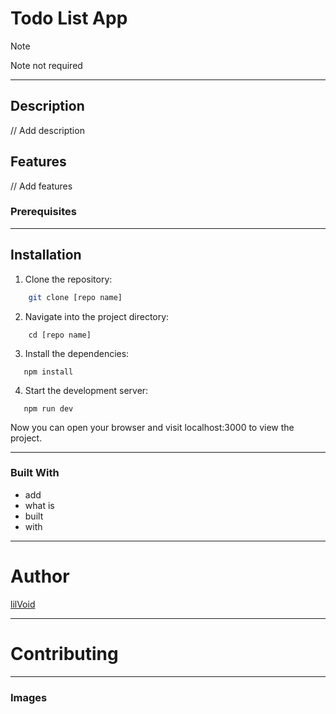 # Todo List App

> [!NOTE]
> Note not required

---

## Description

// Add description

## Features

// Add features

### Prerequisites

---

## Installation

1. Clone the repository:

```bash
    git clone [repo name]
```

2. Navigate into the project directory:

```
    cd [repo name]
```

3. Install the dependencies:

```
   npm install
```

4. Start the development server:

```
   npm run dev
```

Now you can open your browser and visit localhost:3000 to view the project.

---

### Built With

- add
- what is
- built
- with

---

# Author

[lilVoid](https://github.com/s-Radu)

---

# Contributing

---

### Images
